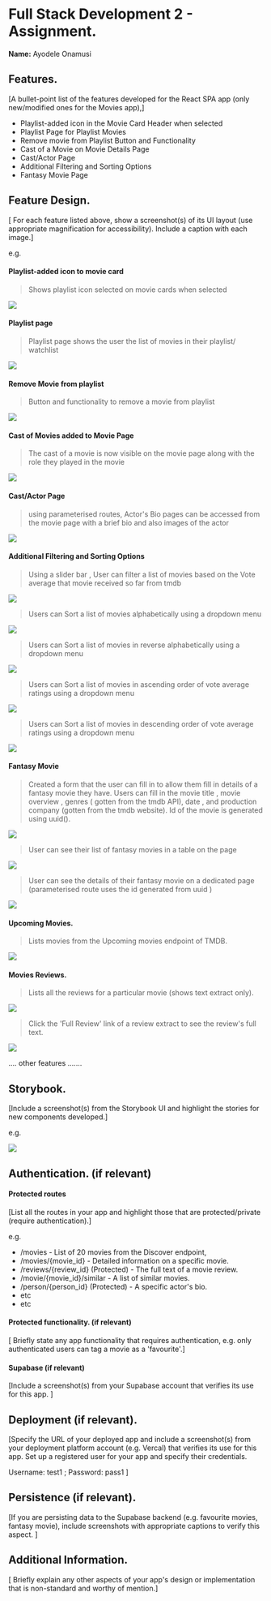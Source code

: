 
# Full Stack Development 2 - Assignment.

__Name:__ Ayodele Onamusi

## Features.

[A bullet-point list of the features developed for the React SPA app (only new/modified ones for the Movies app),]

+ Playlist-added icon in the Movie Card Header when selected
+ Playlist Page for Playlist Movies
+ Remove movie from Playlist Button and Functionality
+ Cast of a Movie on Movie Details Page
+ Cast/Actor Page
+ Additional Filtering and Sorting Options
+ Fantasy Movie Page

## Feature Design.

[ For each feature listed above, show a screenshot(s) of its UI layout (use appropriate magnification for accessibility). Include a caption with each image.]

e.g. 
#### Playlist-added icon to movie card

> Shows playlist icon selected on movie cards when selected

![][myimage1]

#### Playlist page 

> Playlist page shows the user the list of movies in their playlist/ watchlist 

![][myimage2]

#### Remove Movie from playlist

> Button and functionality to remove a movie from playlist

![][myimage3]

#### Cast of Movies added to Movie Page

> The cast of a movie is now visible on the movie page along with the role they played in the movie

![][myimage4]

#### Cast/Actor Page

> using parameterised routes, Actor's Bio pages can be accessed from the movie page with a brief bio and also images of the actor 

![][myimage5]

#### Additional Filtering and Sorting Options 

> Using a slider bar , User can filter a list of movies based on the Vote average that movie received so far from tmdb

![][myimage6]

> Users can Sort a list of movies alphabetically using a dropdown menu

![][myimage7]

> Users can Sort a list of movies in reverse alphabetically using a dropdown menu

![][myimage8]

> Users can Sort a list of movies in ascending order of vote average ratings using a dropdown menu

![][myimage9]

> Users can Sort a list of movies in descending order of vote average ratings using a dropdown menu

![][myimage10]

#### Fantasy Movie 

> Created a form that the user can fill in to allow them fill in details of a fantasy movie they have. Users can fill in the movie title , movie overview , genres ( gotten from the tmdb API), date , and production company (gotten from the tmdb website). Id of the movie is generated using uuid().

![][myimage11]

> User can see their list of fantasy movies in a table on the page 

![][myimage12]

>User can see the details of their fantasy movie on a dedicated page (parameterised route uses the id generated from uuid )

![][myimage13]


#### Upcoming Movies.

> Lists movies from the Upcoming movies endpoint of TMDB.

![][image1]

#### Movies Reviews.

> Lists all the reviews for a particular movie (shows text extract only).

![][image2]

> Click the 'Full Review' link of a review extract to see the review's full text. 

![][image3]

.... other features .......

## Storybook.

[Include a screenshot(s) from the Storybook UI and highlight the stories for new components developed.]

e.g.

![][image5]

## Authentication. (if relevant)

#### Protected routes 

[List all the routes in your app and highlight those that are protected/private (require authentication).]

e.g.

+ /movies - List of 20  movies from the Discover endpoint,
+ /movies/{movie_id} - Detailed information on a specific movie.
+ /reviews/{review_id} (Protected) - The full text of a movie review.
+ /movie/{movie_id}/similar - A list of similar movies. 
+ /person/{person_id} (Protected) - A specific actor's bio.
+ etc
+ etc

#### Protected functionality. (if relevant)

[ Briefly state any app functionality that requires authentication, e.g. only authenticated users can tag a movie as a 'favourite'.]

#### Supabase (if relevant)

[Include a screenshot(s) from your Supabase account that verifies its use for this app. ]

## Deployment (if relevant).

[Specify the URL of your deployed app and include a screenshot(s) from your deployment platform account (e.g. Vercal) that verifies its use for this app. Set up a registered user for your app and specify their credentials.

Username: test1 ; Password: pass1
]

## Persistence (if relevant).

[If you are persisting data to the Supabase backend (e.g. favourite movies, fantasy movie), include screenshots with appropriate captions to verify this aspect. ]

## Additional Information.

[ Briefly explain any other aspects of your app's design or implementation that is non-standard and worthy of mention.]

[myimage1]: ./images/myimage1.png
[myimage2]: ./images/myimage2.png
[myimage3]: ./images/myimage3.png
[myimage4]: ./images/myimage4.png
[myimage5]: ./images/myimage5.png
[myimage6]: ./images/myimage6.png
[myimage7]: ./images/myimage7.png
[myimage8]: ./images/myimage8.png
[myimage9]: ./images/myimage9.png
[myimage10]: ./images/myimage10.png
[myimage11]: ./images/myimage11.png
[myimage12]: ./images/myimage12.png
[myimage13]: ./images/myimage13.png
[image1]: ./images/image1.png
[image2]: ./images/image2.png
[image3]: ./images/image3.png
[image4]: ./images/image4.png
[image5]: ./images/image5.png